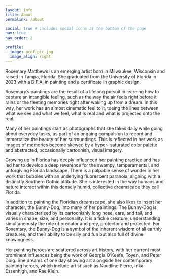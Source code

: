 ```yaml
---
layout: info
title: About
permalink: /about

social: true # includes social icons at the bottom of the page
nav: true
nav_order: 2

profile:
  image: prof_pic.jpg
  image_align: right
---
```

  
  Rosemary Matthews is an emerging artist born in Milwaukee, Wisconsin and raised in
Tampa, Florida. She graduated from the University of Florida in 2023 with a B.F.A. in painting
and a certificate in graphic design.
  
  Rosemary’s paintings are the result of a lifelong pursuit in learning how to capture an
intangible feeling, such as the way the air feels right before it rains or the fleeting memories
right after waking up from a dream. In this way, her work has an almost cinematic feel to it,
toeing the lines between what we see and what we feel, what is real and what is projected onto
the real.
  
  Many of her paintings start as photographs that she takes daily while going about
everyday tasks, as part of an ongoing compulsion to record and immortalize the beauty of her
surroundings. This is reflected in her work as images of memories become skewed by a hyper-
saturated color palette and abstracted, occasionally cartoonish, visual imagery.
  
  Growing up in Florida has deeply influenced her painting practice and has led her to
develop a deep reverence for the swampy, temperamental, and unforgiving Florida landscape.
There is a palpable sense of wonder in her work that bubbles with an underlying fluorescent
paranoia, aligning with a distinctly Southern Gothic attitude. She is interested in the way
humans and nature interact within this densely humid, collective dreamscape they call Florida.
  
  In addition to painting the Floridian dreamscape, she also likes to insert her character,
the Bunny-Dog, into many of her paintings. The Bunny-Dog is visually characterized by its
cartoonishly long nose, ears, and tail, and varies in shape, size, and personality. It is a fickle
creature, understanding simultaneously the role of predator and prey, protector and protected.
For Rosemary, the Bunny-Dog is a symbol of the inherent wisdom of all earthly creatures, and
their ability to be silly and fun but also full of divine knowingness.
  
  Her painting heroes are scattered across art history, with her current most prominent
influences being the work of Georgia O’Keefe, Toyen, and Peter Doig. She dreams of one day
showing art alongside her contemporary painting heroes, which include artist such as Naudline
Pierre, Inka Essenhigh, and Rae Klein.
